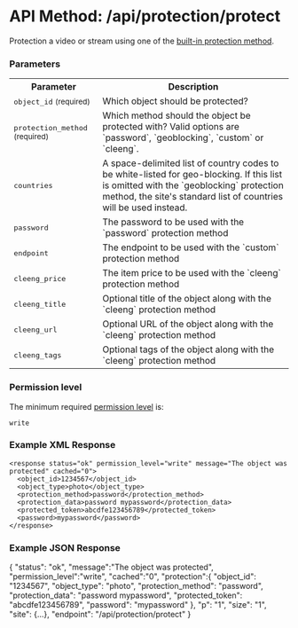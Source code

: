 # API Method: /api/protection/protect

Protection a video or stream using one of the [built-in protection method](protection).

### Parameters

<table class="pretty">
  <tr><th>Parameter</th><th>Description</th></tr>
  <tr><td><tt>object_id</tt> <small>(required)</small></td><td>Which object should be protected?</td></tr>
  <tr><td><tt>protection_method</tt> <small>(required)</small></td><td>Which method should the object be protected with? Valid options are `password`, `geoblocking`, `custom` or `cleeng`.</td></tr>
  <tr><td><tt>countries</tt></td><td>A space-delimited list of country codes to be white-listed for geo-blocking. If this list is omitted with the `geoblocking` protection method, the site's standard list of countries will be used instead.</td></tr>
  <tr><td><tt>password</tt></td><td>The password to be used with the `password` protection method</td></tr>
  <tr><td><tt>endpoint</tt></td><td>The endpoint to be used with the `custom` protection method</td></tr>
  <tr><td><tt>cleeng_price</tt></td><td>The item price to be used with the `cleeng` protection method</td></tr>
  <tr><td><tt>cleeng_title</tt></td><td>Optional title of the object along with the `cleeng` protection method</td></tr>
  <tr><td><tt>cleeng_url</tt></td><td>Optional URL of the object along with the `cleeng` protection method</td></tr>
  <tr><td><tt>cleeng_tags</tt></td><td>Optional tags of the object along with the `cleeng` protection method</td></tr>
</table>

### Permission level 

The minimum required [permission level](index#permission-level) is:

    write

### Example XML Response

    <response status="ok" permission_level="write" message="The object was protected" cached="0">
      <object_id>1234567</object_id>
      <object_type>photo</object_type>
      <protection_method>password</protection_method>
      <protection_data>password mypassword</protection_data>
      <protected_token>abcdfe123456789</protected_token>
      <password>mypassword</password>
    </response>

### Example JSON Response

   {
     "status": "ok", 
     "message":"The object was protected",
     "permission_level":"write",
     "cached":"0",
     "protection":{
       "object_id": "1234567", 
       "object_type": "photo", 
       "protection_method": "password",    
       "protection_data": "password mypassword", 
       "protected_token": "abcdfe123456789", 
       "password": "mypassword"
     },
     "p": "1",
     "size": "1",
     "site": {...},
     "endpoint": "/api/protection/protect"
   }

